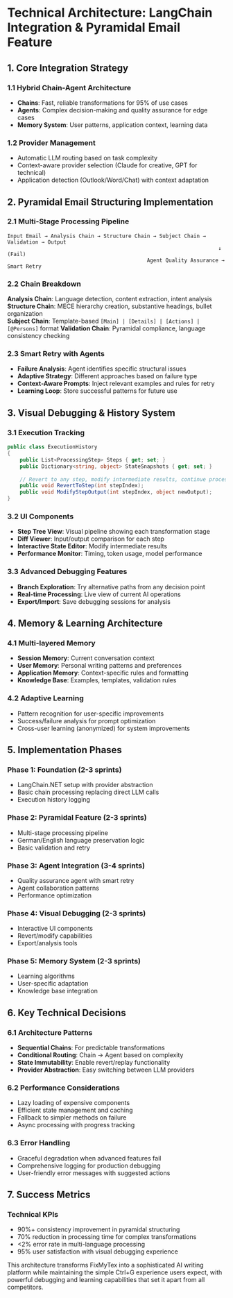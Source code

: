 # Technical Architecture: LangChain Integration & Pyramidal Email Feature

## 1. Core Integration Strategy

### 1.1 Hybrid Chain-Agent Architecture
- **Chains**: Fast, reliable transformations for 95% of use cases
- **Agents**: Complex decision-making and quality assurance for edge cases
- **Memory System**: User patterns, application context, learning data

### 1.2 Provider Management
- Automatic LLM routing based on task complexity
- Context-aware provider selection (Claude for creative, GPT for technical)
- Application detection (Outlook/Word/Chat) with context adaptation

## 2. Pyramidal Email Structuring Implementation

### 2.1 Multi-Stage Processing Pipeline
```
Input Email → Analysis Chain → Structure Chain → Subject Chain → Validation → Output
                                                                    ↓ (Fail)
                                             Agent Quality Assurance → Smart Retry
```

### 2.2 Chain Breakdown
**Analysis Chain**: Language detection, content extraction, intent analysis
**Structure Chain**: MECE hierarchy creation, substantive headings, bullet organization  
**Subject Chain**: Template-based `[Main] | [Details] | [Actions] | [@Persons]` format
**Validation Chain**: Pyramidal compliance, language consistency checking

### 2.3 Smart Retry with Agents
- **Failure Analysis**: Agent identifies specific structural issues
- **Adaptive Strategy**: Different approaches based on failure type
- **Context-Aware Prompts**: Inject relevant examples and rules for retry
- **Learning Loop**: Store successful patterns for future use

## 3. Visual Debugging & History System

### 3.1 Execution Tracking
```csharp
public class ExecutionHistory
{
    public List<ProcessingStep> Steps { get; set; }
    public Dictionary<string, object> StateSnapshots { get; set; }
    
    // Revert to any step, modify intermediate results, continue processing
    public void RevertToStep(int stepIndex);
    public void ModifyStepOutput(int stepIndex, object newOutput);
}
```

### 3.2 UI Components
- **Step Tree View**: Visual pipeline showing each transformation stage
- **Diff Viewer**: Input/output comparison for each step
- **Interactive State Editor**: Modify intermediate results
- **Performance Monitor**: Timing, token usage, model performance

### 3.3 Advanced Debugging Features
- **Branch Exploration**: Try alternative paths from any decision point
- **Real-time Processing**: Live view of current AI operations
- **Export/Import**: Save debugging sessions for analysis

## 4. Memory & Learning Architecture

### 4.1 Multi-layered Memory
- **Session Memory**: Current conversation context
- **User Memory**: Personal writing patterns and preferences
- **Application Memory**: Context-specific rules and formatting
- **Knowledge Base**: Examples, templates, validation rules

### 4.2 Adaptive Learning
- Pattern recognition for user-specific improvements
- Success/failure analysis for prompt optimization
- Cross-user learning (anonymized) for system improvements

## 5. Implementation Phases

### Phase 1: Foundation (2-3 sprints)
- LangChain.NET setup with provider abstraction
- Basic chain processing replacing direct LLM calls
- Execution history logging

### Phase 2: Pyramidal Feature (2-3 sprints)
- Multi-stage processing pipeline
- German/English language preservation logic
- Basic validation and retry

### Phase 3: Agent Integration (3-4 sprints)
- Quality assurance agent with smart retry
- Agent collaboration patterns
- Performance optimization

### Phase 4: Visual Debugging (2-3 sprints)
- Interactive UI components
- Revert/modify capabilities
- Export/analysis tools

### Phase 5: Memory System (2-3 sprints)
- Learning algorithms
- User-specific adaptation
- Knowledge base integration

## 6. Key Technical Decisions

### 6.1 Architecture Patterns
- **Sequential Chains**: For predictable transformations
- **Conditional Routing**: Chain → Agent based on complexity
- **State Immutability**: Enable revert/replay functionality
- **Provider Abstraction**: Easy switching between LLM providers

### 6.2 Performance Considerations
- Lazy loading of expensive components
- Efficient state management and caching
- Fallback to simpler methods on failure
- Async processing with progress tracking

### 6.3 Error Handling
- Graceful degradation when advanced features fail
- Comprehensive logging for production debugging
- User-friendly error messages with suggested actions

## 7. Success Metrics

### Technical KPIs
- 90%+ consistency improvement in pyramidal structuring
- 70% reduction in processing time for complex transformations
- <2% error rate in multi-language processing
- 95% user satisfaction with visual debugging experience

This architecture transforms FixMyTex into a sophisticated AI writing platform while maintaining the simple Ctrl+G experience users expect, with powerful debugging and learning capabilities that set it apart from all competitors.